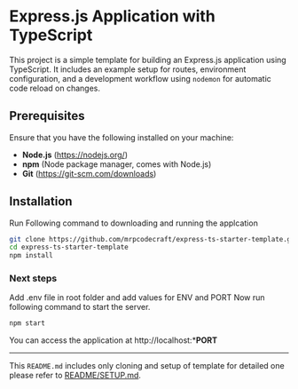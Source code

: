 # Express.js Application with TypeScript

This project is a simple template for building an Express.js application using TypeScript. It includes an example setup for routes, environment configuration, and a development workflow using `nodemon` for automatic code reload on changes.

## Prerequisites

Ensure that you have the following installed on your machine:
- **Node.js** (https://nodejs.org/)
- **npm** (Node package manager, comes with Node.js)
- **Git** (https://git-scm.com/downloads)

## Installation
Run Following command to downloading and running the applcation
```bash
git clone https://github.com/mrpcodecraft/express-ts-starter-template.git
cd express-ts-starter-template
npm install
```
### Next steps
Add .env file in root folder and add values for ENV and PORT
Now run following command to start the server.
```bash
npm start
```
You can access the application at http://localhost:***PORT** 


---

This `README.md` includes only cloning and setup of template for detailed one please refer to [README/SETUP.md](https://github.com/mrpcodecraft/express-ts-starter-template/blob/main/README/SETUP.md).
